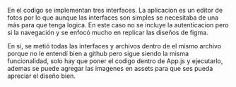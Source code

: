 En el codigo se implementan tres interfaces. La aplicacion es un editor de fotos por lo que aunque las interfaces son simples se necesitaba de una más para que tenga logica. En este caso no se incluye la autenticacion pero si la navegación y se enfocó mucho en replicar las diseños de figma.

En sí, se metió todas las interfaces y archivos dentro de el mismo archivo porque no le entendí bien a github pero sigue siendo la misma funcionalidad, solo hay que poner el codigo dentro de App.js y ejecutarlo, ademas se puede agregar las imagenes en assets para que ses pueda apreciar el diseño bien.
